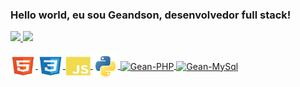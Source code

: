 ### Hello world, eu sou Geandson, desenvolvedor full stack!

<!--
**geandson14/geandson14** is a ✨ _special_ ✨ repository because its `README.md` (this file) appears on your GitHub profile.

Here are some ideas to get you started:

- 🔭 I’m currently working on ...
- 🌱 I’m currently learning ...
- 👯 I’m looking to collaborate on ...
- 🤔 I’m looking for help with ...
- 💬 Ask me about ...
- 📫 How to reach me: ...
- 😄 Pronouns: ...
- ⚡ Fun fact: ...
-->
<div>
  <a href="https://github.com/geandson14">
  <img height="180em" width: 60%; src="https://github-readme-stats.vercel.app/api?username=geandson14&show_icons=true&theme=tokyonight&include_all_commits=true&count_private=true"/>
  <img height="180em" width: 30%; src="https://github-readme-stats.vercel.app/api/top-langs/?username=geandson14&layout=compact&langs_count=7&theme=tokyonight"/>
</div>
<div style="display: inline_block"><br>
  <img align="center" alt="Gean-HTML" height="30" width="40" src="https://raw.githubusercontent.com/devicons/devicon/master/icons/html5/html5-original.svg">
  <img align="center" alt="Gean-CSS" height="30" width="40" src="https://raw.githubusercontent.com/devicons/devicon/master/icons/css3/css3-original.svg">
  <img align="center" alt="Gean-Js" height="30" width="40" src="https://raw.githubusercontent.com/devicons/devicon/master/icons/javascript/javascript-plain.svg">
  <img align="center" alt="Gean-Python" height="40" width="40" src="https://raw.githubusercontent.com/devicons/devicon/master/icons/python/python-original.svg">
  <img align="center" alt="Gean-PHP" height="70" width="50" src="https://cdn.jsdelivr.net/gh/devicons/devicon/icons/php/php-original.svg"/>
  <img align="center" alt="Gean-MySql" height="70" width="50" src="https://cdn.jsdelivr.net/gh/devicons/devicon/icons/mysql/mysql-original-wordmark.svg" />
</div>
